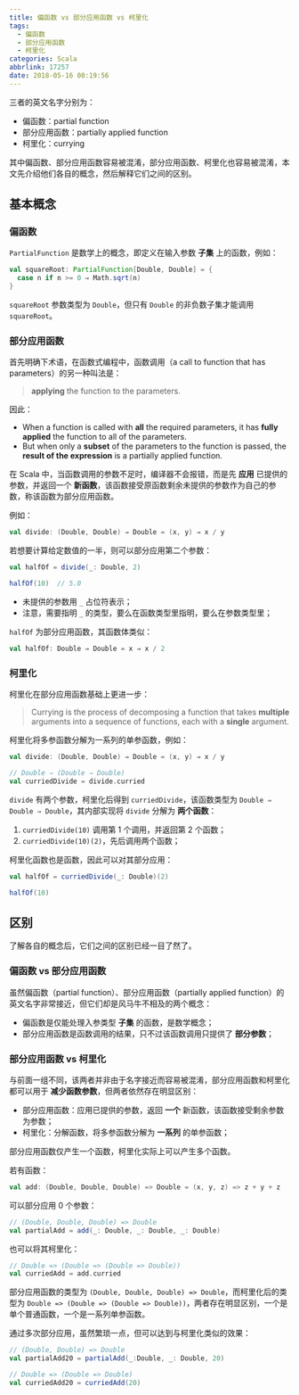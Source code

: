 ```yaml
---
title: 偏函数 vs 部分应用函数 vs 柯里化
tags:
  - 偏函数
  - 部分应用函数
  - 柯里化
categories: Scala
abbrlink: 17257
date: 2018-05-16 00:19:56
---
```


三者的英文名字分别为：

* 偏函数：partial function
* 部分应用函数：partially applied function
* 柯里化：currying

其中偏函数、部分应用函数容易被混淆，部分应用函数、柯里化也容易被混淆，本文先介绍他们各自的概念，然后解释它们之间的区别。

<!-- more -->

## 基本概念

### 偏函数

`PartialFunction` 是数学上的概念，即定义在输入参数 **子集** 上的函数，例如：

```Scala
val squareRoot: PartialFunction[Double, Double] = {
  case n if n >= 0 ⇒ Math.sqrt(n)
}
```

`squareRoot` 参数类型为 `Double`，但只有 `Double` 的非负数子集才能调用 `squareRoot`。

### 部分应用函数

首先明确下术语，在函数式编程中，函数调用（a call to function that has parameters）的另一种叫法是：

>**applying** the function to the parameters.

因此：

* When a function is called with **all** the required parameters, it has **fully applied** the function to all of the parameters.
* But when only a **subset** of the parameters to the function is passed, the **result of the expression** is a partially applied function.

在 Scala 中，当函数调用的参数不足时，编译器不会报错，而是先 **应用** 已提供的参数，并返回一个 **新函数**，该函数接受原函数剩余未提供的参数作为自己的参数，称该函数为部分应用函数。

例如：

```Scala
val divide: (Double, Double) ⇒ Double = (x, y) ⇒ x / y
```

若想要计算给定数值的一半，则可以部分应用第二个参数：

```Scala
val halfOf = divide(_: Double, 2)

halfOf(10)  // 5.0
```

* 未提供的参数用 `_` 占位符表示；
* 注意，需要指明 `_` 的类型，要么在函数类型里指明，要么在参数类型里；

`halfOf` 为部分应用函数，其函数体类似：

```Scala
val halfOf: Double ⇒ Double = x ⇒ x / 2
```

### 柯里化

柯里化在部分应用函数基础上更进一步：

>Currying is the process of decomposing a function that takes **multiple** arguments into a sequence of functions, each with a **single** argument.

柯里化将多参函数分解为一系列的单参函数，例如：

```Scala
val divide: (Double, Double) ⇒ Double = (x, y) ⇒ x / y

// Double ⇒ (Double ⇒ Double)
val curriedDivide = divide.curried
```

`divide` 有两个参数，柯里化后得到 `curriedDivide`，该函数类型为 `Double ⇒ Double ⇒ Double`，其内部实现将 `divide` 分解为 **两个函数**：

1. `curriedDivide(10)` 调用第 1 个调用，并返回第 2 个函数；
2. `curriedDivide(10)(2)`，先后调用两个函数；

柯里化函数也是函数，因此可以对其部分应用：

```Scala
val halfOf = curriedDivide(_: Double)(2)

halfOf(10)
```

## 区别

了解各自的概念后，它们之间的区别已经一目了然了。

### 偏函数 vs 部分应用函数

虽然偏函数（partial function）、部分应用函数（partially applied function）的英文名字非常接近，但它们却是风马牛不相及的两个概念：

* 偏函数是仅能处理入参类型 **子集** 的函数，是数学概念；
* 部分应用函数是函数调用的结果，只不过该函数调用只提供了 **部分参数**；

### 部分应用函数 vs 柯里化

与前面一组不同，该两者并非由于名字接近而容易被混淆，部分应用函数和柯里化都可以用于 **减少函数参数**，但两者依然存在明显区别：

* 部分应用函数：应用已提供的参数，返回 **一个** 新函数，该函数接受剩余参数为参数；
* 柯里化：分解函数，将多参函数分解为 **一系列** 的单参函数；

部分应用函数仅产生一个函数，柯里化实际上可以产生多个函数。

若有函数：

```Scala
val add: (Double, Double, Double) => Double = (x, y, z) => z + y + z
```

可以部分应用 0 个参数：

```Scala
// (Double, Double, Double) => Double
val partialAdd = add(_: Double, _: Double, _: Double)
```

也可以将其柯里化：

```Scala
// Double => (Double => (Double => Double))
val curriedAdd = add.curried
```

部分应用函数的类型为 `(Double, Double, Double) => Double`，而柯里化后的类型为 `Double => (Double => (Double => Double))`，两者存在明显区别，一个是单个普通函数，一个是一系列单参函数。

通过多次部分应用，虽然繁琐一点，但可以达到与柯里化类似的效果：

```Scala
// (Double, Double) => Double
val partialAdd20 = partialAdd(_:Double, _: Double, 20)

// Double => (Double => Double)
val curriedAdd20 = curriedAdd(20)
```
